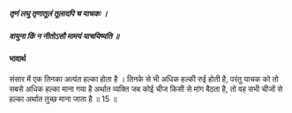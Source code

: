 ##### तृणं लघु तृणातूलं तूलादपि च याचकः ।
##### वायुना किं न नीतोऽसौ मामयं याचयिष्यति ॥

#### भावार्थ

संसार में एक तिनका अत्यंत हल्का होता है । तिनके से भी अधिक हल्की रुई होती है, परंतु याचक को तो सबसे अधिक हल्का माना गया है अर्थात व्यक्ति जब कोई चीज किसी से मांग बैठता है, तो वह सभी चीजों से हल्का अर्थात तुच्छ माना जाता है ॥ 15 ॥